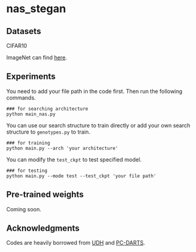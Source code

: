 # nas_stegan

## Datasets
CIFAR10

ImageNet can find [here](http://www.image-net.org/).

## Experiments
You need to add your file path in the code first. Then run the following commands.
```
### for searching architecture
python main_nas.py
```
You can use our search structure to train directly or add your own search structure to `genotypes.py` to train.
```
### for training 
python main.py --arch 'your architecture'
```
You can modify the `test_ckpt` to test specified model.
```
### for testing
python main.py --mode test --test_ckpt 'your file path'
```

## Pre-trained weights
Coming soon.
<!------
Pre-trained weights can be accessed here(). 
------>

## **Acknowledgments**
Codes are heavily borrowed from [UDH](https://github.com/ChaoningZhang/Universal-Deep-Hiding.git) and [PC-DARTS](https://github.com/yuhuixu1993/PC-DARTS.git).
